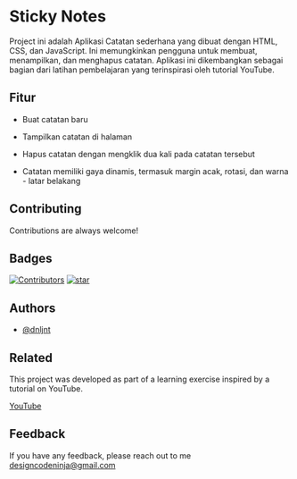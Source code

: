 # Sticky Notes

Project ini adalah Aplikasi Catatan sederhana yang dibuat dengan HTML, CSS, dan JavaScript. Ini memungkinkan pengguna untuk membuat, menampilkan, dan menghapus catatan. Aplikasi ini dikembangkan sebagai bagian dari latihan pembelajaran yang terinspirasi oleh tutorial YouTube.

## Fitur

- Buat catatan baru

- Tampilkan catatan di halaman

- Hapus catatan dengan mengklik dua kali pada catatan tersebut

- Catatan memiliki gaya dinamis, termasuk margin acak, rotasi, dan warna - latar belakang

## Contributing

Contributions are always welcome!

## Badges

[![Contributors](https://img.shields.io/badge/contributors-0-blue)]()
[![star](https://img.shields.io/badge/stars-0-yellow)](https://github.com/dnljnt?tab=stars)

## Authors

- [@dnljnt](https://www.github.com/dnljnt)

## Related

This project was developed as part of a learning exercise inspired by a tutorial on YouTube.

[YouTube](https://youtu.be/_B-54mvPup4?si=otOp2lGNrqEfL0ZH)

## Feedback

If you have any feedback, please reach out to me designcodeninja@gmail.com